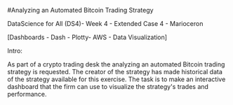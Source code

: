 #Analyzing an Automated Bitcoin Trading Strategy 

DataScience for All (DS4)- Week 4 - Extended Case 4 - Marioceron

[Dashboards - Dash - Plotty- AWS - Data Visualization]

Intro:

As part of a crypto trading desk the analyzing an automated Bitcoin trading strategy is requested. 
The creator of the strategy has made historical data of the strategy available for this exercise. 
The task is to make an interactive dashboard that the firm can use to visualize the strategy's trades and performance.
